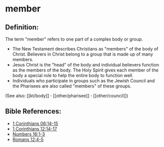 # member #

## Definition: ##

The term "member" refers to one part of a complex body or group.

* The New Testament describes Christians as "members" of the body of Christ. Believers in Christ belong to a group that is made up of many members. 
* Jesus Christ is the "head" of the body and individual believers function as the members of the body. The Holy Spirit gives each member of the body a special role to help the entire body to function well.
* Individuals who participate in groups such as the Jewish Council and the Pharisees are also called "members" of these groups.

(See also: [[kt/body]] **·** [[other/pharisee]] **·** [[other/council]])

## Bible References: ##

* [1 Corinthians 06:14-15](en/tn/1co/help/06/14)
* [1 Corinthians 12:14-17](en/tn/1co/help/12/14)
* [Numbers 16:1-3](en/tn/num/help/16/01)
* [Romans 12:4-5](en/tn/rom/help/12/04)